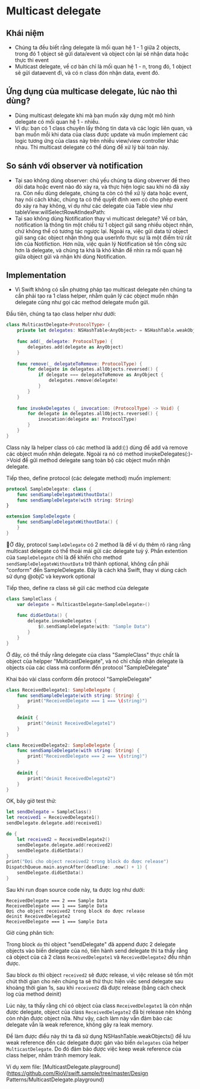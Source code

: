 # Multicast delegate

## Khái niệm

- Chúng ta đều biết rằng delegate là mối quan hệ 1 - 1 giữa 2 objects, trong đó 1 ọbject sẽ gửi data/event và object còn lại sẽ nhận data hoặc thực thi event
- Multicast delegate, về cơ bản chỉ là mối quan hệ 1 - n, trong đó, 1 object sẽ gửi dataevent đi, và có n class đón nhận data, event đó.

## Ứng dụng của multicase delegate, lúc nào thì dùng?

- Dùng multicast delegate khi mà bạn muốn xây dựng một mô hình delegate có mối quan hệ 1 - nhiều.
- Ví dụ: bạn có 1 class chuyên lấy thông tin data và các logic liên quan, và bạn muốn mỗi khi data của class được update và muốn implement các logic tương ứng của class này trên nhiều view/view controller khác nhau. Thì multicast delegate có thể dùng để xử lý bài toán này.

## So sánh với observer và notification

- Tại sao không dùng observer: chủ yếu chúng ta dùng obverver để theo dõi data hoặc event nào đó xảy ra, và thực hiện logic sau khi nó đã xảy ra. Còn nếu dùng delegate, chúng ta còn có thể xử lý data hoặc event, hay nói cách khác, chúng ta có thể quyết định xem có cho phép event đó xảy ra hay không, ví dụ như các delegate của Table view như tableView:willSelectRowAtIndexPath:
- Tại sao không dùng Notification thay vì multicast delegate? Về cơ bản, notification là thông tin một chiều từ 1 object gửi sang nhiều object nhận, chứ không thể có tương tác ngược lại. Ngoài ra, việc gửi data từ object gửi sang các object nhận thông qua userInfo thực sự là một điểm trừ rất lớn của Notifiction. Hơn nữa, việc quản lý Notification sẽ tốn công sức hơn là delegate, và chúng ta khá là khó khăn để nhìn ra mối quan hệ giữa object gửi và nhận khi dùng Notification.

## Implementation

- Vì Swift không có sẵn phương pháp tạo multicast delegate nên chúng ta cần phải tạo ra 1 class helper, nhằm quản lý các object muốn nhận delegate cũng như gọi các method delegate muốn gửi.

Đầu tiên, chúng ta tạo class helper như dưới:

```Swift
class MulticastDelegate<ProtocolType> {
    private let delegates: NSHashTable<AnyObject> = NSHashTable.weakObjects()
    
    func add(_ delegate: ProtocolType) {
        delegates.add(delegate as AnyObject)
    }
    
    func remove(_ delegateToRemove: ProtocolType) {
        for delegate in delegates.allObjects.reversed() {
            if delegate === delegateToRemove as AnyObject {
                delegates.remove(delegate)
            }
        }
    }
    
    func invokeDelegates (_ invocation: (ProtocolType) -> Void) {
        for delegate in delegates.allObjects.reversed() {
            invocation(delegate as! ProtocolType)
        }
    }
}
```

Class này là helper class có các method là add:(:) dùng để add và remove các object muốn nhận delegate. Ngoài ra nó có method invokeDelegates(:)->Void để gửi method delegate sang toàn bộ các object muốn nhận delegate.

Tiếp theo, define protocol (các delegate method) muốn implement:

```Swift
protocol SampleDelegate: class {
    func sendSampleDelegateWithoutData()
    func sendSampleDelegate(with string: String)
}

extension SampleDelegate {
    func sendSampleDelegateWithoutData() {        
    }
}
```

Ở đây, protocol `SampleDelegate` có 2 method là để ví dụ thêm rõ ràng rằng multicast delegate có thể thoải mái gửi các delegate tuỳ ý. Phần extention của `SampleDelegate` chỉ là để khiến cho method `sendSampleDelegateWithoutData` trở thành optional, không cần phải "conform" đến SampleDelegate. Đây là cách khá Swift, thay vì dùng cách sử dụng @objC và keywork optional

Tiếp theo, define ra class sẽ gửi các method của delegate

```Swift
class SampleClass {
    var delegate = MulticastDelegate<SampleDelegate>()
    
    func didGetData() {
        delegate.invokeDelegates {
            $0.sendSampleDelegate(with: "Sample Data")
        }
    }
}
```

Ở đây, có thể thấy rằng delegate của class "SampleClass" thực chất là object của helpper "MulticastDelegate", và nó chỉ chấp nhận delegate là objects của các class mà conform đến protocol "SampleDelegate"

Khai báo vài class conform đến protocol "SampleDelegate"

```Swift
class ReceivedDelegate1: SampleDelegate {
    func sendSampleDelegate(with string: String) {
        print("ReceivedDelegate === 1 === \(string)")
    }
    
    deinit {
        print("deinit ReceivedDelegate1")
    }
}

class ReceivedDelegate2: SampleDelegate {
    func sendSampleDelegate(with string: String) {
        print("ReceivedDelegate === 2 === \(string)")
    }
    
    deinit {
        print("deinit ReceivedDelegate2")
    }
}
```

OK, bây giờ test thử:

```Swift
let sendDelegate = SampleClass()
let received1 = ReceivedDelegate1()
sendDelegate.delegate.add(received1)

do {
    let received2 = ReceivedDelegate2()
    sendDelegate.delegate.add(received2)
    sendDelegate.didGetData()
}
print("Đợi cho object received2 trong block do được release")
DispatchQueue.main.asyncAfter(deadline: .now() + 1) {
    sendDelegate.didGetData()
}

```

Sau khi run đoạn source code này, ta được log như dưới:
```
ReceivedDelegate === 2 === Sample Data
ReceivedDelegate === 1 === Sample Data
Đợi cho object received2 trong block do được release
deinit ReceivedDelegate2
ReceivedDelegate === 1 === Sample Data
```

Giờ cùng phân tích:

Trong block `do` thì object "sendDelegate" đã append được 2 delegate objects vào biến delegate của nó, tiến hành send delegate thì ta thấy rằng cả object của cả 2 class `ReceivedDelegate1` và `ReceivedDelegate2` đều nhận được.

Sau block `do` thì object `received2` sẽ được release, vì việc release sẽ tốn một chút thời gian cho nên chúng ta sẽ thử thực hiện việc send delegate sau khoảng thời gian 1s, sau khi `received2` đã được release (bằng cách check log của method deinit)

Lúc này, ta thấy rằng chỉ có object của class `ReceivedDelegate1` là còn nhận được delegate, object của class `ReceivedDelegate2` đã bị release nên không còn nhận được object nữa. Như vậy, cách làm này vẫn đảm bảo các delegate vẫn là weak reference, không gây ra leak memory.

Đề làm được điều này thì ta đã sử dụng NSHashTable.weakObjects() để lưu weak reference đến các delegate được gán vào biến `delegates` của helper `MulticastDelegate`. Do đó đảm bảo được việc keep weak reference của class helper, nhằm tránh memory leak.

Ví dụ xem file: [MulticastDelegate.playground](https://github.com/RioV/swift.sample/tree/master/Design Patterns/MulticastDelegate.playground)